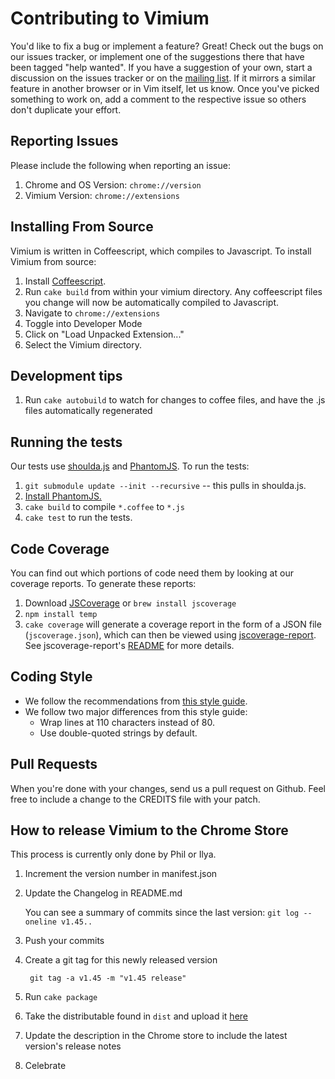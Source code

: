 # Contributing to Vimium

You'd like to fix a bug or implement a feature? Great! Check out the bugs on our issues tracker, or implement
one of the suggestions there that have been tagged "help wanted". If you have a suggestion of your own, start
a discussion on the issues tracker or on the
[mailing list](http://groups.google.com/group/vimium-dev?hl=en). If it mirrors a similar feature in another
browser or in Vim itself, let us know. Once you've picked something to work on, add a comment to the
respective issue so others don't duplicate your effort.

## Reporting Issues

Please include the following when reporting an issue:

 1. Chrome and OS Version: `chrome://version`
 1. Vimium Version: `chrome://extensions`

## Installing From Source

Vimium is written in Coffeescript, which compiles to Javascript. To
install Vimium from source:

 1. Install [Coffeescript](http://coffeescript.org/#installation).
 1. Run `cake build` from within your vimium directory. Any coffeescript files you change will now be automatically compiled to Javascript.
 1. Navigate to `chrome://extensions`
 1. Toggle into Developer Mode
 1. Click on "Load Unpacked Extension..."
 1. Select the Vimium directory.

## Development tips

 1. Run `cake autobuild` to watch for changes to coffee files, and have the .js files automatically
    regenerated

## Running the tests

Our tests use [shoulda.js](https://github.com/philc/shoulda.js) and [PhantomJS](http://phantomjs.org/). To run the tests:

 1. `git submodule update --init --recursive` -- this pulls in shoulda.js.
 1. [Install PhantomJS.](http://phantomjs.org/download.html)
 1. `cake build` to compile `*.coffee` to `*.js`
 1. `cake test` to run the tests.

## Code Coverage

You can find out which portions of code need them by looking at our coverage reports. To generate these
reports:

 1. Download [JSCoverage](http://siliconforks.com/jscoverage/download.html) or `brew install jscoverage`
 1. `npm install temp`
 1. `cake coverage` will generate a coverage report in the form of a JSON file (`jscoverage.json`), which can
    then be viewed using [jscoverage-report](https://github.com/int3/jscoverage-report).  See
    jscoverage-report's [README](https://github.com/int3/jscoverage-report#jscoverage-report) for more details.

## Coding Style

  * We follow the recommendations from
    [this style guide](https://github.com/polarmobile/coffeescript-style-guide).
  * We follow two major differences from this style guide:
    * Wrap lines at 110 characters instead of 80.
    * Use double-quoted strings by default.

## Pull Requests

When you're done with your changes, send us a pull request on Github. Feel free to include a change to the
CREDITS file with your patch.

## How to release Vimium to the Chrome Store

This process is currently only done by Phil or Ilya.

1. Increment the version number in manifest.json
2. Update the Changelog in README.md

    You can see a summary of commits since the last version: `git log --oneline v1.45..`

3. Push your commits
4. Create a git tag for this newly released version

        git tag -a v1.45 -m "v1.45 release"

5. Run `cake package`
6. Take the distributable found in `dist` and upload it
   [here](https://chrome.google.com/webstore/developer/dashboard)
7. Update the description in the Chrome store to include the latest version's release notes
8. Celebrate
